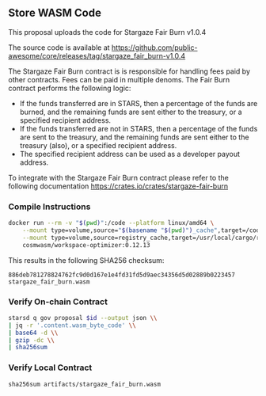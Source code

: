 ## Store WASM Code

This proposal uploads the code for Stargaze Fair Burn v1.0.4

The source code is available at https://github.com/public-awesome/core/releases/tag/stargaze_fair_burn-v1.0.4

The Stargaze Fair Burn contract is is responsible for handling fees paid by other contracts. Fees can be paid in multiple denoms. The Fair Burn contract performs the following logic:

- If the funds transferred are in STARS, then a percentage of the funds are burned, and the remaining funds are sent either to the treasury, or a specified recipient address.
- If the funds transferred are not in STARS, then a percentage of the funds are sent to the treasury, and the remaining funds are sent either to the treasury (also), or a specified recipient address.
- The specified recipient address can be used as a developer payout address.

To integrate with the Stargaze Fair Burn contract please refer to the following documentation https://crates.io/crates/stargaze-fair-burn

### Compile Instructions

```sh
docker run --rm -v "$(pwd)":/code --platform linux/amd64 \
	--mount type=volume,source="$(basename "$(pwd)")_cache",target=/code/target \
	--mount type=volume,source=registry_cache,target=/usr/local/cargo/registry \
	cosmwasm/workspace-optimizer:0.12.13
```

This results in the following SHA256 checksum:

```
886deb781278824762fc9d0d167e1e4fd31fd5d9aec34356d5d02889b0223457  stargaze_fair_burn.wasm
```

### Verify On-chain Contract

```sh
starsd q gov proposal $id --output json \\
| jq -r '.content.wasm_byte_code' \\
| base64 -d \\
| gzip -dc \\
| sha256sum

```

### Verify Local Contract

```
sha256sum artifacts/stargaze_fair_burn.wasm
```
